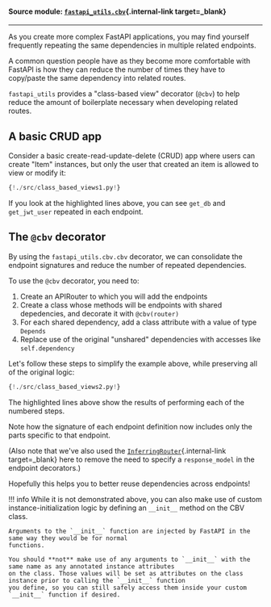#### Source module: [`fastapi_utils.cbv`](https://github.com/dmontagu/fastapi-utils/blob/master/fastapi_utils/cbv.py){.internal-link target=_blank}

---

As you create more complex FastAPI applications, you may find yourself
frequently repeating the same dependencies in multiple related endpoints.

A common question people have as they become more comfortable with FastAPI
is how they can reduce the number of times they have to copy/paste the same dependency
into related routes.

`fastapi_utils` provides a "class-based view" decorator (`@cbv`) to help reduce the amount of boilerplate
necessary when developing related routes.

## A basic CRUD app

Consider a basic create-read-update-delete (CRUD) app where users can create "Item" instances,
but only the user that created an item is allowed to view or modify it:

```python hl_lines="61 62 74 75 85 86 100 101"
{!./src/class_based_views1.py!}
```

If you look at the highlighted lines above, you can see `get_db`
and `get_jwt_user` repeated in each endpoint.


## The `@cbv` decorator

By using the `fastapi_utils.cbv.cbv` decorator, we can consolidate the
endpoint signatures and reduce the number of repeated dependencies.

To use the `@cbv` decorator, you need to:

1. Create an APIRouter to which you will add the endpoints
2. Create a class whose methods will be endpoints with shared depedencies, and decorate it with `@cbv(router)`
3. For each shared dependency, add a class attribute with a value of type `Depends`
4. Replace use of the original "unshared" dependencies with accesses like `self.dependency` 

Let's follow these steps to simplify the example above, while preserving all of the original logic:

```python hl_lines="11 58 61 63 64 65 69 70 71"
{!./src/class_based_views2.py!}
```

The highlighted lines above show the results of performing each of the numbered steps.

Note how the signature of each endpoint definition now includes only the parts specific
to that endpoint. 

(Also note that we've also used the [`InferringRouter`](inferring-router.md){.internal-link target=_blank}
here to remove the need to specify a `response_model` in the endpoint decorators.)

Hopefully this helps you to better reuse dependencies across endpoints!

!!! info
    While it is not demonstrated above, you can also make use of custom instance-initialization logic
    by defining an `__init__` method on the CBV class.
    
    Arguments to the `__init__` function are injected by FastAPI in the same way they would be for normal
    functions.
    
    You should **not** make use of any arguments to `__init__` with the same name as any annotated instance attributes
    on the class. Those values will be set as attributes on the class instance prior to calling the `__init__` function
    you define, so you can still safely access them inside your custom `__init__` function if desired.
